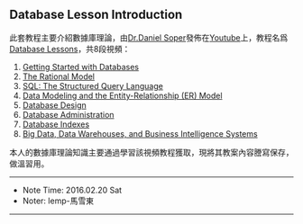 Database Lesson Introduction
---


此套教程主要介紹數據庫理論，由[Dr.Daniel Soper](http://www.danielsoper.com/about/default.aspx)發佈在[Youtube](https://www.youtube.com/user/DanSoper33)上，教程名爲[Database Lessons](https://www.youtube.com/playlist?list=PL1LIXLIF50uXWJ9alDSXClzNCMynac38g)，共8段視頻：

1. [Getting Started with Databases][1]
2. [The Rational Model][2]
3. [SQL: The Structured Query Language][3]
4. [Data Modeling and the Entity-Relationship (ER) Model][4]
5. [Database Design][5]
6. [Database Administration][6]
7. [Database Indexes][7]
8. [Big Data, Data Warehouses, and Business Intelligence Systems][8]


本人的數據庫理論知識主要通過學習該視頻教程獲取，現將其教案內容謄寫保存，做溫習用。


[1]:https://github.com/LempStacker/DatabaseRelated/blob/master/DatabaseTheory/DatabaseLesson-Dr.DanielSoper/1.Getting%20Started%20with%20Databases.md
[2]:https://github.com/LempStacker/DatabaseRelated/blob/master/DatabaseTheory/DatabaseLesson-Dr.DanielSoper/2.The%20Rational%20Model.md
[3]:https://github.com/LempStacker/DatabaseRelated/blob/master/DatabaseTheory/DatabaseLesson-Dr.DanielSoper/3.SQL:%20The%20Structured%20Query%20Language.md
[4]:https://github.com/LempStacker/DatabaseRelated/blob/master/DatabaseTheory/DatabaseLesson-Dr.DanielSoper/4.Data%20Modeling%20and%20the%20Entity-Relationship%20(ER)%20Model.md
[5]:https://github.com/LempStacker/DatabaseRelated/blob/master/DatabaseTheory/DatabaseLesson-Dr.DanielSoper/5.Database%20Design.md
[6]:https://github.com/LempStacker/DatabaseRelated/blob/master/DatabaseTheory/DatabaseLesson-Dr.DanielSoper/6.Database%20Administration.md
[7]:https://github.com/LempStacker/DatabaseRelated/blob/master/DatabaseTheory/DatabaseLesson-Dr.DanielSoper/7.Database%20Indexes.md
[8]:https://github.com/LempStacker/DatabaseRelated/blob/master/DatabaseTheory/DatabaseLesson-Dr.DanielSoper/8.Big%20Data%2C%20Data%20Warehouses%2C%20and%20Business%20Intelligence%20Systems.md


---
* Note Time: 2016.02.20 Sat
* Noter: lemp-馬雪東























---
